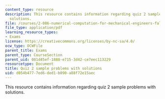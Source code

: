 ```yaml
---
content_type: resource
description: This resource contains information regarding quiz 2 sample problems with
  solutions.
file: /courses/2-086-numerical-computation-for-mechanical-engineers-fall-2012/d054b4777ed6ded1b090a88f72e15aec_MIT2_086F12_quiz2_samples.pdf
file_type: application/pdf
learning_resource_types:
- Exams
license: https://creativecommons.org/licenses/by-nc-sa/4.0/
ocw_type: OCWFile
parent_title: Exams
parent_type: CourseSection
parent_uid: 081d45ef-1888-e715-3d42-ce7eec113229
resourcetype: Document
title: Quiz 2 sample problems with solutions
uid: d054b477-7ed6-ded1-b090-a88f72e15aec
---
```

This resource contains information regarding quiz 2 sample problems with solutions.